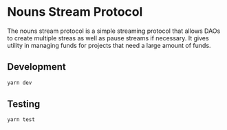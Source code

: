 # Nouns Stream Protocol

The nouns stream protocol is a simple streaming protocol that allows DAOs to create multiple streas as well as pause streams if necessary. It gives utility in managing funds for projects that need a large amount of funds.

## Development

```bash
yarn dev
```

## Testing

```bash
yarn test
```
